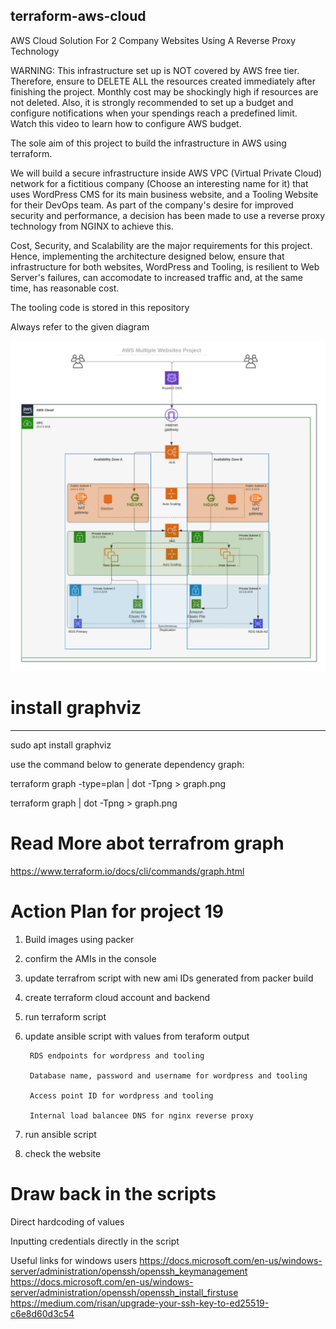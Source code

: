 ## terraform-aws-cloud

AWS Cloud Solution For 2 Company Websites Using A Reverse Proxy Technology

WARNING: This infrastructure set up is NOT covered by AWS free tier. Therefore, ensure to DELETE ALL the resources created immediately after finishing the project. Monthly cost may be shockingly high if resources are not deleted. Also, it is strongly recommended to set up a budget and configure notifications when your spendings reach a predefined limit. Watch this video to learn how to configure AWS budget.

The sole aim of this project to build the infrastructure in AWS using terraform.

We will build a secure infrastructure inside AWS VPC (Virtual Private Cloud) network for a fictitious company (Choose an interesting name for it) that uses WordPress CMS for its main business website, and a Tooling Website for their DevOps team. As part of the company's desire for improved security and performance, a decision has been made to use a reverse proxy technology from NGINX to achieve this.

Cost, Security, and Scalability are the major requirements for this project. Hence, implementing the architecture designed below, ensure that infrastructure for both websites, WordPress and Tooling, is resilient to Web Server's failures, can accomodate to increased traffic and, at the same time, has reasonable cost.

The tooling code is stored in this repository

Always refer to the given diagram

![project image](/project_architecture_diagram.png)

# install graphviz
---

sudo apt install graphviz

use the command below to generate dependency graph:

terraform graph -type=plan | dot -Tpng > graph.png

terraform graph | dot -Tpng > graph.png

# Read More abot terrafrom graph

https://www.terraform.io/docs/cli/commands/graph.html


# Action Plan for project 19

1. Build images using packer

2. confirm the AMIs in the console

3. update terrafrom script with new ami IDs generated from packer build

4. create terraform cloud account and backend

5. run terraform script

6. update ansible script with values from teraform output

        RDS endpoints for wordpress and tooling

        Database name, password and username for wordpress and tooling

        Access point ID for wordpress and tooling

        Internal load balancee DNS for nginx reverse proxy

7. run ansible script

8. check the website

# Draw back in the scripts

Direct hardcoding of values

Inputting credentials directly in the script

Useful links for windows users https://docs.microsoft.com/en-us/windows-server/administration/openssh/openssh_keymanagement https://docs.microsoft.com/en-us/windows-server/administration/openssh/openssh_install_firstuse https://medium.com/risan/upgrade-your-ssh-key-to-ed25519-c6e8d60d3c54